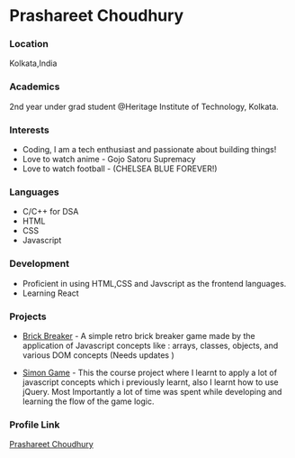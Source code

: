 # Prashareet Choudhury

### Location

Kolkata,India

### Academics

2nd year under grad student @Heritage Institute of Technology, Kolkata. 

### Interests

- Coding, I am a tech enthusiast and passionate about building things!
- Love to watch anime - Gojo Satoru Supremacy
- Love to watch football - (CHELSEA BLUE FOREVER!)

### Languages
- C/C++ for DSA
- HTML
- CSS
- Javascript 

### Development

- Proficient in using HTML,CSS and Javscript as the frontend languages.
- Learning React



### Projects

- [Brick Breaker](https://github.com/prashareet/Brick-Breaker-JS) - A simple retro brick breaker game made by the application of Javascript concepts like : arrays, classes, objects, and various DOM concepts (Needs updates )


- [Simon Game](https://github.com/prashareet/Simon-game-project) - This the course project where I learnt to apply a lot of javascript concepts which i previously learnt, also I learnt how to use jQuery. Most Importantly a lot of time was spent while developing and learning the flow of the game logic.

### Profile Link

[Prashareet Choudhury](https://github.com/prashareet)